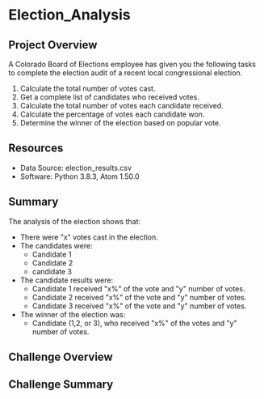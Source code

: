 # Election_Analysis

## Project Overview

A Colorado Board of Elections employee has given you the following tasks to complete the
election audit of a recent local congressional election.

1. Calculate the total number of votes cast. 
2. Get a complete list of candidates who received votes.
3. Calculate the total number of votes each candidate received.
4. Calculate the percentage of votes each candidate won.
5. Determine the winner of the election based on popular vote.

## Resources
* Data Source: election_results.csv
* Software: Python 3.8.3, Atom 1.50.0

## Summary
The analysis of the election shows that:
* There were "x" votes cast in the election.
* The candidates were:
    * Candidate 1
    * Candidate 2
    * candidate 3
* The candidate results were:
    * Candidate 1 received "x%" of the vote and "y" number of votes.
    * Candidate 2 received "x%" of the vote and "y" number of votes.
    * Candidate 3 received "x%" of the vote and "y" number of votes.
* The winner of the election was:
    * Candidate (1,2, or 3), who received "x%" of the votes and "y" number of votes.

## Challenge Overview
## Challenge Summary
